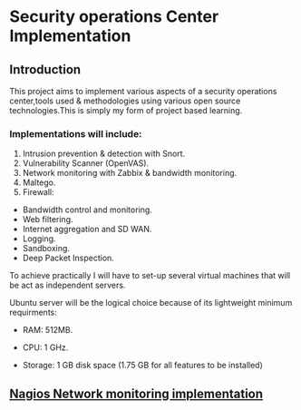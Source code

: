 # Security operations Center Implementation

## Introduction

This project aims to implement various aspects of a security operations center,tools used & methodologies using various open source technologies.This is simply my form of project based learning.

### Implementations will include:

1. Intrusion prevention & detection with Snort.
2. Vulnerability Scanner (OpenVAS).
3. Network monitoring with Zabbix & bandwidth monitoring.
4. Maltego.
5. Firewall:
- Bandwidth control and monitoring.
- Web filtering.
- Internet aggregation and SD WAN.
- Logging.
- Sandboxing.
- Deep Packet Inspection.

To achieve practically I will have to set-up several virtual machines that will be act as independent servers.

Ubuntu server will be the logical choice because of its lightweight minimum requirments:
- RAM: 512MB. 

- CPU: 1 GHz.

- Storage: 1 GB disk space (1.75 GB for all features to be installed)


## [Nagios Network monitoring implementation](https://github.com/Andrews-Projects/Security-Operations-Center/tree/master/Network%20monitoring%20with%20Nagios)
